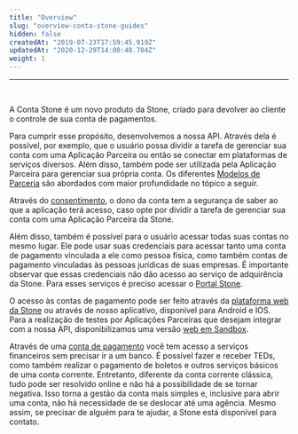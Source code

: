 ```yaml
---
title: "Overview"
slug: "overview-conta-stone-guides"
hidden: false
createdAt: "2019-07-23T17:59:45.919Z"
updatedAt: "2020-12-29T14:00:48.704Z"
weight: 1
---
```


---

<br>

A Conta Stone é um novo produto da Stone, criado para devolver ao cliente o controle de sua conta de pagamentos.

Para cumprir esse propósito, desenvolvemos a nossa API. Através dela é possível, por exemplo, que o usuário possa dividir a tarefa de gerenciar sua conta com uma Aplicação Parceira ou então se conectar em plataformas de serviços diversos. Além disso, também pode ser utilizada pela Aplicação Parceira para gerenciar sua própria conta. Os diferentes [Modelos de Parceria](https://docs.openbank.stone.com.br/docs/padroes-e-definicoes-guides#section-modelos-de-parcerias) são abordados com maior profundidade no tópico a seguir.

Através do [consentimento](https://docs.openbank.stone.com.br/docs/consentimento-guides), o dono da conta tem a segurança de saber ao que a aplicação terá acesso, caso opte por dividir a tarefa de gerenciar sua conta com uma Aplicação Parceira da Stone.

Além disso, também é possível para o usuário acessar todas suas contas no mesmo lugar. Ele pode usar suas credenciais para acessar tanto uma conta de pagamento vinculada a ele como pessoa física, como também contas de pagamento vinculadas às pessoas jurídicas de suas empresas. É importante observar que essas credenciais não dão acesso ao serviço de adquirência da Stone. Para esses serviços é preciso acessar o [Portal Stone](https://portal.stone.com.br/login).

O acesso às contas de pagamento pode ser feito através da [plataforma web da Stone](https://conta.stone.com.br) ou através de nosso aplicativo, disponível para Android e IOS. Para a realização de testes por Aplicações Parceiras que desejam integrar com a nossa API, disponibilizamos uma versão [web em Sandbox](https://sandbox.conta.stone.com.br/).

Através de uma [conta de pagamento](https://www.bcb.gov.br/detalhenoticia/353/noticia) você tem acesso a serviços financeiros sem precisar ir a um banco. É possível fazer e receber TEDs, como também realizar o pagamento de boletos e outros serviços básicos de uma conta corrente. Entretanto, diferente da conta corrente clássica, tudo pode ser resolvido online e não há a possibilidade de se tornar negativa. Isso torna a gestão da conta mais simples e, inclusive para abrir uma conta, não há necessidade de se deslocar até uma agência. Mesmo assim, se precisar de alguém para te ajudar, a Stone está disponível para contato.